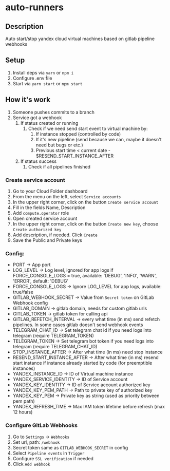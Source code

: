# auto-runners

## Description

Auto start/stop yandex cloud virtual machines based on gitlab pipeline webhooks

## Setup
1. Install deps via `yarn` or `npm i`
2. Configure .env file
3. Start via `yarn start` or `npm start`

## How it's work

1. Someone pushes commits to a branch
2. Service got a webhook
   1. If status created or running
      1. Check if we need send start event to virtual machine by:
         1. If instance stopped (controlled by code)
         2. If it's new pipeline (send because we can, maybe it doesn't need but bugs or etc.)
         3. Previous start time < current date - $RESEND_START_INSTANCE_AFTER
   2. If status success
      1. Check if all pipelines finished 

### Create service account

1. Go to your Cloud Folder dashboard
2. From the menu on the left, select `Service accounts`
3. In the upper right corner, click on the button `Create service account`
4. Fill in the fields Name, Description
5. Add `compute.operator` role
6. Open created service account
7. In the upper right corner, click on the button `Create new key`, choose `Create authorized key`
8. Add description, if needed. Click `Create`
9. Save the Public and Private keys

### Config:

* PORT -> App port
* LOG_LEVEL -> Log level, ignored for app logs if FORCE_CONSOLE_LOGS = true, available: 'DEBUG', 'INFO', 'WARN', 'ERROR', default: 'DEBUG'
* FORCE_CONSOLE_LOGS -> Ignore LOG_LEVEL for app logs, available: true/false
* GITLAB_WEBHOOK_SECRET -> Value from `Secret token` on GitLab Webhook config
* GITLAB_DOMAIN -> gitlab domain, needs for custom gitlab urls
* GITLAB_TOKEN -> gitlab token for calling api
* GITLAB_REFETCH_INTERVAL -> every what time (in ms) send refetch pipelines. In some cases gitlab doesn't send webhook events
* TELEGRAM_CHAT_ID -> Set telegram chat id if you need logs into telegram (require TELEGRAM_TOKEN)
* TELEGRAM_TOKEN -> Set telegram bot token if you need logs into telegram (require TELEGRAM_CHAT_ID)
* STOP_INSTANCE_AFTER -> After what time (in ms) need stop instance
* RESEND_START_INSTANCE_AFTER -> After what time (in ms) resend start instance if instance already started by code (for preemptible instances)
* YANDEX_INSTANCE_ID -> ID of Virtual machine instance
* YANDEX_SERVICE_IDENTITY -> ID of Service account
* YANDEX_KEY_IDENTITY -> ID of Service account authorized key
* YANDEX_KEY_PEM_PATH -> Path to private key of authorized key
* YANDEX_KEY_PEM -> Private key as string (used as priority between pem path)
* YANDEX_REFRESH_TIME -> Max IAM token lifetime before refresh (max 12 hours)

### Configure GitLab Webhooks

1. Go to `Settings` -> `Webhooks`
2. Set url, path: `/webhook`
3. Secret token same as `GITLAB_WEBHOOK_SECRET` in config
4. Select `Pipeline events` in `Trigger`
5. Configure `SSL verification` if needed
6. Click `Add webhook`

